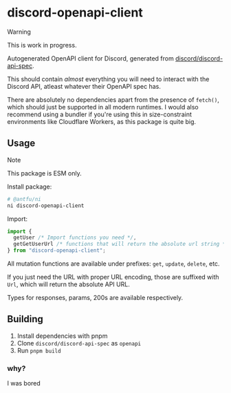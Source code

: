 # discord-openapi-client

> [!WARNING]
> This is work in progress.

Autogenerated OpenAPI client for Discord, generated from [discord/discord-api-spec](https://github.com/discord/discord-api-spec).

This should contain _almost_ everything you will need to interact with the Discord API, atleast whatever their OpenAPI spec has.

There are absolutely no dependencies apart from the presence of `fetch()`, which should just be supported in all modern runtimes. I would also recommend using a bundler if you're using this in size-constraint environments like Cloudflare Workers, as this package is quite big.

## Usage

> [!NOTE]
> This package is ESM only.

Install package:

```sh
# @antfu/ni
ni discord-openapi-client
```

Import:

```js
import {
  getUser /* Import functions you need */,
  getGetUserUrl /* functions that will return the absolute url string */,
} from "discord-openapi-client";
```

All mutation functions are available under prefixes: `get`, `update`, `delete`, etc.

If you just need the URL with proper URL encoding, those are suffixed with `Url`, which will return the absolute API URL.

Types for responses, params, 200s are available respectively.

## Building

1. Install dependencies with pnpm
2. Clone `discord/discord-api-spec` as `openapi`
3. Run `pnpm build`

### why?

I was bored

